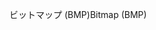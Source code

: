 <span data-ttu-id="03776-101">ビットマップ (BMP)</span><span class="sxs-lookup"><span data-stu-id="03776-101">Bitmap (BMP)</span></span>